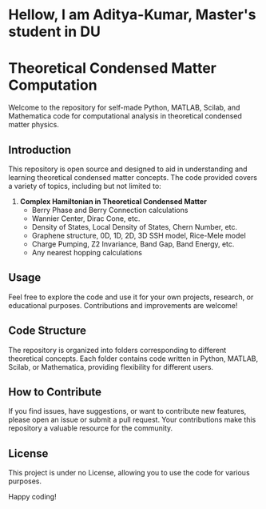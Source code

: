 # Hellow, I am Aditya-Kumar, Master's student in DU
# Theoretical Condensed Matter Computation

Welcome to the repository for self-made Python, MATLAB, Scilab, and Mathematica code for computational analysis in theoretical condensed matter physics.

## Introduction

This repository is open source and designed to aid in understanding and learning theoretical condensed matter concepts. The code provided covers a variety of topics, including but not limited to:

1. **Complex Hamiltonian in Theoretical Condensed Matter**
   - Berry Phase and Berry Connection calculations
   - Wannier Center, Dirac Cone, etc.
   - Density of States, Local Density of States, Chern Number, etc.
   - Graphene structure, 0D, 1D, 2D, 3D SSH model, Rice-Mele model
   - Charge Pumping, Z2 Invariance, Band Gap, Band Energy, etc.
   - Any nearest hopping calculations

## Usage

Feel free to explore the code and use it for your own projects, research, or educational purposes. Contributions and improvements are welcome!

## Code Structure

The repository is organized into folders corresponding to different theoretical concepts. Each folder contains code written in Python, MATLAB, Scilab, or Mathematica, providing flexibility for different users.

## How to Contribute

If you find issues, have suggestions, or want to contribute new features, please open an issue or submit a pull request. Your contributions make this repository a valuable resource for the community.

## License

This project is under no License, allowing you to use the code for various purposes.

Happy coding!
